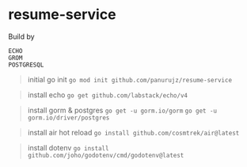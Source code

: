 # resume-service

Build by

```
ECHO
GROM
POSTGRESQL
```

> initial go init
`go mod init github.com/panurujz/resume-service`

> install echo
`go get github.com/labstack/echo/v4` 

> install gorm & postgres
`go get -u gorm.io/gorm`
`go get -u gorm.io/driver/postgres`

> install air hot reload
`go install github.com/cosmtrek/air@latest`

> install dotenv
`go install github.com/joho/godotenv/cmd/godotenv@latest`